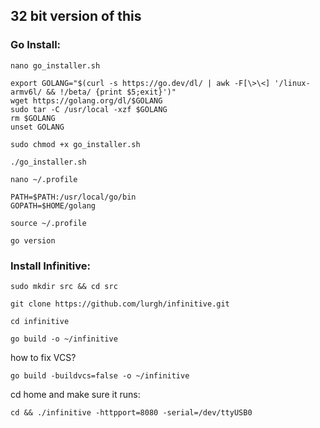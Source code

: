 ## 32 bit version of this 
### Go Install:
```
nano go_installer.sh
```
```
export GOLANG="$(curl -s https://go.dev/dl/ | awk -F[\>\<] '/linux-armv6l/ && !/beta/ {print $5;exit}')"
wget https://golang.org/dl/$GOLANG
sudo tar -C /usr/local -xzf $GOLANG
rm $GOLANG
unset GOLANG
```
```
sudo chmod +x go_installer.sh
```
```
./go_installer.sh
```
```
nano ~/.profile
```
```
PATH=$PATH:/usr/local/go/bin
GOPATH=$HOME/golang
```
```
source ~/.profile
```
```
go version
```
### Install Infinitive:
```
sudo mkdir src && cd src
```
```
git clone https://github.com/lurgh/infinitive.git
```
```
cd infinitive
```
```
go build -o ~/infinitive
```
how to fix VCS?
```
go build -buildvcs=false -o ~/infinitive
```
cd home and make sure it runs:
```
cd && ./infinitive -httpport=8080 -serial=/dev/ttyUSB0
```
